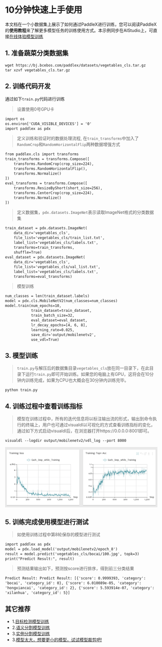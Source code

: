 # 10分钟快速上手使用

本文档在一个小数据集上展示了如何通过PaddleX进行训练，您可以阅读PaddleX的**使用教程**来了解更多模型任务的训练使用方式。本示例同步在AIStudio上，可直接[在线体验模型训练](https://aistudio.baidu.com/aistudio/projectdetail/439860)

## 1. 准备蔬菜分类数据集
```
wget https://bj.bcebos.com/paddlex/datasets/vegetables_cls.tar.gz
tar xzvf vegetables_cls.tar.gz
```

## 2. 训练代码开发
通过如下`train.py`代码进行训练
> 设置使用0号GPU卡
```
import os
os.environ['CUDA_VISIBLE_DEVICES'] = '0'
import paddlex as pdx
```

> 定义训练和验证时的数据处理流程, 在`train_transforms`中加入了`RandomCrop`和`RandomHorizontalFlip`两种数据增强方式
```
from paddlex.cls import transforms
train_transforms = transforms.Compose([
    transforms.RandomCrop(crop_size=224),
    transforms.RandomHorizontalFlip(),
    transforms.Normalize()
])
eval_transforms = transforms.Compose([
    transforms.ResizeByShort(short_size=256),
    transforms.CenterCrop(crop_size=224),
    transforms.Normalize()
])
```

> 定义数据集，`pdx.datasets.ImageNet`表示读取ImageNet格式的分类数据集
```
train_dataset = pdx.datasets.ImageNet(
    data_dir='vegetables_cls',
    file_list='vegetables_cls/train_list.txt',
    label_list='vegetables_cls/labels.txt',
    transforms=train_transforms,
    shuffle=True)
eval_dataset = pdx.datasets.ImageNet(
    data_dir='vegetables_cls',
    file_list='vegetables_cls/val_list.txt',
    label_list='vegetables_cls/labels.txt',
    transforms=eval_transforms)
```
> 模型训练

```
num_classes = len(train_dataset.labels)
model = pdx.cls.MobileNetV2(num_classes=num_classes)
model.train(num_epochs=10,
            train_dataset=train_dataset,
            train_batch_size=32,
            eval_dataset=eval_dataset,
            lr_decay_epochs=[4, 6, 8],
            learning_rate=0.025,
            save_dir='output/mobilenetv2',
            use_vdl=True)
```

## 3. 模型训练
> `train.py`与解压后的数据集目录`vegetables_cls`放在同一目录下，在此目录下运行`train.py`即可开始训练。如果您的电脑上有GPU，这将会在10分钟内训练完成，如果为CPU也大概会在30分钟内训练完毕。
```
python train.py
```
## 4. 训练过程中查看训练指标
> 模型在训练过程中，所有的迭代信息将以标注输出流的形式，输出到命令执行的终端上，用户也可通过visualdl以可视化的方式查看训练指标的变化，通过如下方式启动visualdl后，在浏览器打开https://0.0.0.0:8001即可。
```
visualdl --logdir output/mobilenetv2/vdl_log --port 8000
```
![](./images/vdl1.jpg)
## 5. 训练完成使用模型进行测试
> 如使用训练过程中第8轮保存的模型进行测试
```
import paddlex as pdx
model = pdx.load_model('output/mobilenetv2/epoch_8')
result = model.predict('vegetables_cls/bocai/100.jpg', topk=3)
print("Predict Result:", result)
```
> 预测结果输出如下，预测按score进行排序，得到前三分类结果
```
Predict Result: Predict Result: [{'score': 0.9999393, 'category': 'bocai', 'category_id': 0}, {'score': 6.010089e-05, 'category': 'hongxiancai', 'category_id': 2}, {'score': 5.593914e-07, 'category': 'xilanhua', 'category_id': 5}]
```

## 其它推荐
- 1.[目标检测模型训练](tutorials/train/detection.md)
- 2.[语义分割模型训练](tutorials/train/segmentation.md)
- 3.[实例分割模型训练](tutorials/train/instance_segmentation.md)
- 3.[模型太大，想要更小的模型，试试模型裁剪吧!](tutorials/compress/classification.md)
